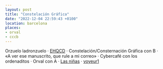 ```yaml
---
layout: post
title: "Constelación Gráfica"
date: "2022-12-04 22:59:43 +0100"
location: barcelona
places:
- orval
- cccb
---
```

Orzuelo ladronzuelo · [EHQCD](https://network.javier.computer/@javier/109443536080412876) · Constelación/Consternación Gráfica con B · «A ver ese manuscrito, que rule a mi
correo» · Cybercafé con los ordenaditos · Orval con A · [Las niñas](https://letterboxd.com/film/schoolgirls) · [voyeur1](https://www.instagram.com/voyeur1)
